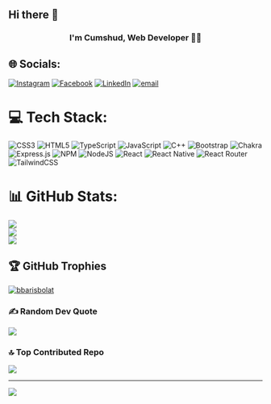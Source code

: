 ## Hi there 👋

### <div align="center"> **I'm Cumshud, Web Developer** 👨‍💻</div>  
## 🌐 Socials:
[![Instagram](https://img.shields.io/badge/Instagram-%23E4405F.svg?logo=Instagram&logoColor=white)](https://instagram.com/https://www.instagram.com/gruzin04) [![Facebook](https://img.shields.io/badge/Facebook-%231877F2.svg?logo=Facebook&logoColor=white)](https://facebook.com/https://www.facebook.com/cumsud.ismayilov.3532)  [![LinkedIn](https://img.shields.io/badge/LinkedIn-%230077B5.svg?logo=linkedin&logoColor=white)](https://linkedin.com/in/https://www.linkedin.com/in/baku-tv-31031325a/) [![email](https://img.shields.io/badge/Email-D14836?logo=gmail&logoColor=white)](mailto:c.smayilov1@gmail.com) 

# 💻 Tech Stack:
![CSS3](https://img.shields.io/badge/css3-%231572B6.svg?style=for-the-badge&logo=css3&logoColor=white) ![HTML5](https://img.shields.io/badge/html5-%23E34F26.svg?style=for-the-badge&logo=html5&logoColor=white) ![TypeScript](https://img.shields.io/badge/typescript-%23007ACC.svg?style=for-the-badge&logo=typescript&logoColor=white) ![JavaScript](https://img.shields.io/badge/javascript-%23323330.svg?style=for-the-badge&logo=javascript&logoColor=%23F7DF1E) ![C++](https://img.shields.io/badge/c++-%2300599C.svg?style=for-the-badge&logo=c%2B%2B&logoColor=white) ![Bootstrap](https://img.shields.io/badge/bootstrap-%238511FA.svg?style=for-the-badge&logo=bootstrap&logoColor=white) ![Chakra](https://img.shields.io/badge/chakra-%234ED1C5.svg?style=for-the-badge&logo=chakraui&logoColor=white) ![Express.js](https://img.shields.io/badge/express.js-%23404d59.svg?style=for-the-badge&logo=express&logoColor=%2361DAFB) ![NPM](https://img.shields.io/badge/NPM-%23CB3837.svg?style=for-the-badge&logo=npm&logoColor=white) ![NodeJS](https://img.shields.io/badge/node.js-6DA55F?style=for-the-badge&logo=node.js&logoColor=white) ![React](https://img.shields.io/badge/react-%2320232a.svg?style=for-the-badge&logo=react&logoColor=%2361DAFB) ![React Native](https://img.shields.io/badge/react_native-%2320232a.svg?style=for-the-badge&logo=react&logoColor=%2361DAFB) ![React Router](https://img.shields.io/badge/React_Router-CA4245?style=for-the-badge&logo=react-router&logoColor=white) ![TailwindCSS](https://img.shields.io/badge/tailwindcss-%2338B2AC.svg?style=for-the-badge&logo=tailwind-css&logoColor=white)
# 📊 GitHub Stats:
![](https://github-readme-stats.vercel.app/api?username=cumsud-ismayilov&theme=radical&hide_border=false&include_all_commits=true&count_private=true)<br/>
![](https://nirzak-streak-stats.vercel.app/?user=cumsud-ismayilov&theme=radical&hide_border=false)<br/>
![](https://github-readme-stats.vercel.app/api/top-langs/?username=cumsud-ismayilov&theme=radical&hide_border=false&include_all_commits=true&count_private=true&layout=compact)

## 🏆 GitHub Trophies
<p align="left"> <a href="https://github.com/cumsud-ismayilov/github-profile-trophy"><img src="https://github-profile-trophy.vercel.app/?username=cumsud-ismayilov&margin-w=15" alt="bbarisbolat" /></a> </p>

### ✍️ Random Dev Quote
![](https://quotes-github-readme.vercel.app/api?type=horizontal&theme=radical)

### 🔝 Top Contributed Repo
![](https://github-contributor-stats.vercel.app/api?username=cumsud-ismayilov&limit=5&theme=radical&combine_all_yearly_contributions=true)

---
[![](https://visitcount.itsvg.in/api?id=cumsud-ismayilov&icon=0&color=0)](https://visitcount.itsvg.in)

<!-- Proudly created with GPRM ( https://gprm.itsvg.in ) -->

